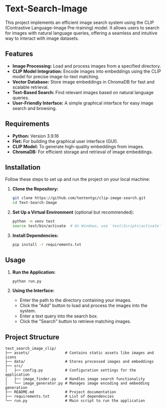 # Text-Search-Image

This project implements an efficient image search system using the CLIP (Contrastive Language-Image Pre-training) model. It allows users to search for images with natural language queries, offering a seamless and intuitive way to interact with image datasets.

## Features

- **Image Processing:** Load and process images from a specified directory.
- **CLIP Model Integration:** Encode images into embeddings using the CLIP model for precise image-to-text matching.
- **Vector Database:** Store image embeddings in ChromaDB for fast and scalable retrieval.
- **Text-Based Search:** Find relevant images based on natural language queries.
- **User-Friendly Interface:** A simple graphical interface for easy image search and browsing.

## Requirements

- **Python:** Version 3.9.16
- **Flet:** For building the graphical user interface (GUI).
- **CLIP Model:** To generate high-quality embeddings from images.
- **ChromaDB:** For efficient storage and retrieval of image embeddings.

## Installation

Follow these steps to set up and run the project on your local machine:

1. **Clone the Repository:**
    ```bash
    git clone https://github.com/tententgc/clip-image-search.git
    cd Text-Search-Image
    ```

2. **Set Up a Virtual Environment** (optional but recommended):
    ```bash
    python -m venv test
    source test/bin/activate  # On Windows, use `test\Scripts\activate`
    ```

3. **Install Dependencies:**
    ```bash
    pip install -r requirements.txt
    ```

## Usage

1. **Run the Application:**
    ```bash
    python run.py
    ```

2. **Using the Interface:**
   - Enter the path to the directory containing your images.
   - Click the "Add" button to load and process the images into the system.
   - Enter a text query into the search box.
   - Click the "Search" button to retrieve matching images.

## Project Structure

```
text_search_image_clip/
├── assets/                # Contains static assets like images and icons
├── data/                  # Stores processed images and embeddings
├── src/
│   ├── config.py          # Configuration settings for the application
│   ├── image_finder.py    # Handles image search functionality
│   └── image_generator.py # Manages image encoding and embedding generation
├── README.md              # Project documentation
├── requirements.txt       # List of dependencies
└── run.py                 # Main script to run the application
```

